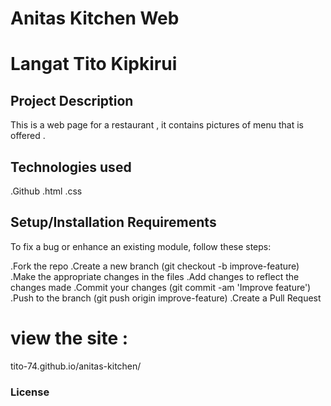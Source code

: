 # Anitas Kitchen Web
# Langat Tito Kipkirui
## Project Description
This is a web page for a restaurant , it contains pictures of menu that is offered .

## Technologies used
.Github
.html
.css
## Setup/Installation Requirements
To fix a bug or enhance an existing module, follow these steps:

.Fork the repo .Create a new branch (git checkout -b improve-feature) .Make the appropriate changes in the files .Add changes to reflect the changes made .Commit your changes (git commit -am 'Improve feature') .Push to the branch (git push origin improve-feature) .Create a Pull Request

# view the site :
tito-74.github.io/anitas-kitchen/

### License


